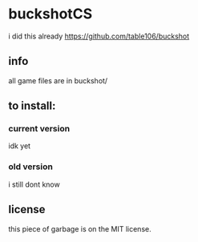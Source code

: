 # buckshotCS
i did this already
https://github.com/table106/buckshot
## info
all game files are in buckshot/
## to install:
### current version
idk yet
### old version
i still dont know
## license
this piece of garbage is on the MIT license.
